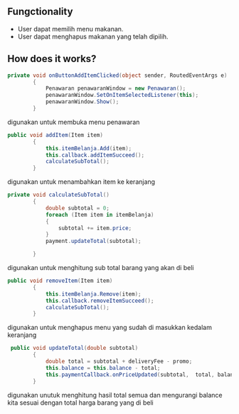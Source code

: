 

## Fungctionality
- User dapat memilih menu makanan.
- User dapat menghapus makanan yang telah dipilih.

## How does it works?
```csharp
private void onButtonAddItemClicked(object sender, RoutedEventArgs e)
        {
            Penawaran penawaranWindow = new Penawaran();
            penawaranWindow.SetOnItemSelectedListener(this);
            penawaranWindow.Show();
        }
```
digunakan untuk membuka menu penawaran

```csharp
public void addItem(Item item)
        {
            this.itemBelanja.Add(item);
            this.callback.addItemSucceed();
            calculateSubTotal();
        }
```
digunakan untuk menambahkan item ke keranjang

```csharp
private void calculateSubTotal()
        {
            double subtotal = 0;
            foreach (Item item in itemBelanja)
            {
                subtotal += item.price;
            }
            payment.updateTotal(subtotal);

        }
```
digunakan untuk menghitung sub total barang yang akan di beli

```csharp
public void removeItem(Item item)
        {
            this.itemBelanja.Remove(item);
            this.callback.removeItemSucceed();
            calculateSubTotal();
        }
```
digunakan untuk menghapus menu yang sudah di masukkan kedalam 
keranjang
 
```csharp
 public void updateTotal(double subtotal)
        {
            double total = subtotal + deliveryFee - promo;
            this.balance = this.balance - total;
            this.paymentCallback.onPriceUpdated(subtotal,  total, balance);
        }

```
digunakan unutuk menghitung hasil total semua dan mengurangi balance 
kita sesuai dengan total harga barang yang di beli
